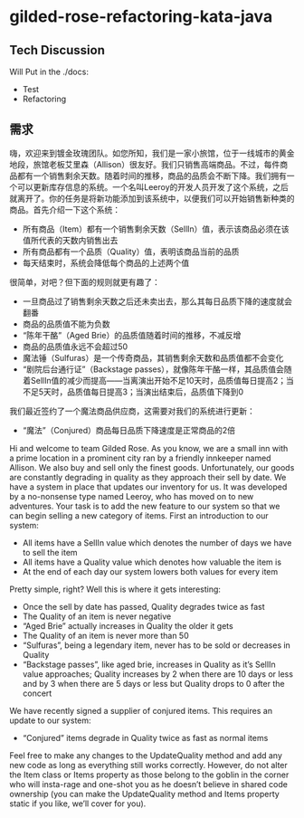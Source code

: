 # gilded-rose-refactoring-kata-java
## Tech Discussion 
Will Put in the ./docs:
* Test
* Refactoring
## 需求

嗨，欢迎来到镀金玫瑰团队。如您所知，我们是一家小旅馆，位于一线城市的黄金地段，旅馆老板艾里森（Allison）很友好。我们只销售高端商品。不过，每件商品都有一个销售剩余天数。随着时间的推移，商品的品质会不断下降。我们拥有一个可以更新库存信息的系统。一个名叫Leeroy的开发人员开发了这个系统，之后就离开了。你的任务是将新功能添加到该系统中，以便我们可以开始销售新种类的商品。首先介绍一下这个系统：

- 所有商品（Item）都有一个销售剩余天数（SellIn）值，表示该商品必须在该值所代表的天数内销售出去
- 所有商品都有一个品质（Quality）值，表明该商品当前的品质
- 每天结束时，系统会降低每个商品的上述两个值

很简单，对吧？但下面的规则就更有趣了：

- 一旦商品过了销售剩余天数之后还未卖出去，那么其每日品质下降的速度就会翻番
- 商品的品质值不能为负数
- “陈年干酪”（Aged Brie）的品质值随着时间的推移，不减反增
- 商品的品质值永远不会超过50
- 魔法锤（Sulfuras）是一个传奇商品，其销售剩余天数和品质值都不会变化
- “剧院后台通行证”（Backstage passes），就像陈年干酪一样，其品质值会随着SellIn值的减少而提高——当离演出开始不足10天时，品质值每日提高2；当不足5天时，品质值每日提高3；当演出结束后，品质值下降到0

我们最近签约了一个魔法商品供应商，这需要对我们的系统进行更新：

- “魔法”（Conjured）商品每日品质下降速度是正常商品的2倍

Hi and welcome to team Gilded Rose. As you know, we are a small inn with a prime location in a prominent city ran by a friendly innkeeper named Allison. We also buy and sell only the finest goods. Unfortunately, our goods are constantly degrading in quality as they approach their sell by date. We have a system in place that updates our inventory for us. It was developed by a no-nonsense type named Leeroy, who has moved on to new adventures. Your task is to add the new feature to our system so that we can begin selling a new category of items. First an introduction to our system:

- All items have a SellIn value which denotes the number of days we have to sell the item
- All items have a Quality value which denotes how valuable the item is
- At the end of each day our system lowers both values for every item

Pretty simple, right? Well this is where it gets interesting:

- Once the sell by date has passed, Quality degrades twice as fast
- The Quality of an item is never negative
- “Aged Brie” actually increases in Quality the older it gets
- The Quality of an item is never more than 50
- “Sulfuras”, being a legendary item, never has to be sold or decreases in Quality
- “Backstage passes”, like aged brie, increases in Quality as it’s SellIn value approaches; Quality increases by 2 when there are 10 days or less and by 3 when there are 5 days or less but Quality drops to 0 after the concert

We have recently signed a supplier of conjured items. This requires an update to our system:

- “Conjured” items degrade in Quality twice as fast as normal items

Feel free to make any changes to the UpdateQuality method and add any new code as long as everything still works correctly. However, do not alter the Item class or Items property as those belong to the goblin in the corner who will insta-rage and one-shot you as he doesn’t believe in shared code ownership (you can make the UpdateQuality method and Items property static if you like, we’ll cover for you).
